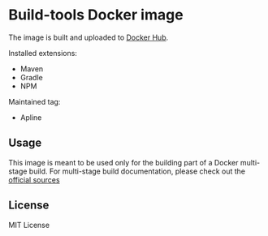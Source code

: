 # Build-tools Docker image

The image is built and uploaded to [Docker Hub](https://hub.docker.com/r/revianlabs/build--tools).

Installed extensions:

- Maven
- Gradle
- NPM


Maintained tag:

- Apline

## Usage

This image is meant to be used only for the building part of a Docker multi-stage build. For multi-stage build documentation, please check out the [official sources](https://docs.docker.com/develop/develop-images/multistage-build/)

## License

MIT License
